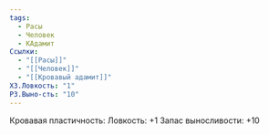 ```yaml
---
tags:
  - Расы
  - Человек
  - КАдамит
Ссылки:
  - "[[Расы]]"
  - "[[Человек]]"
  - "[[Кровавый адамит]]"
ХЗ.Ловкость: "1"
РЗ.Выно-сть: "10"
---
```

Кровавая пластичность:
Ловкость: +1
Запас выносливости: +10











